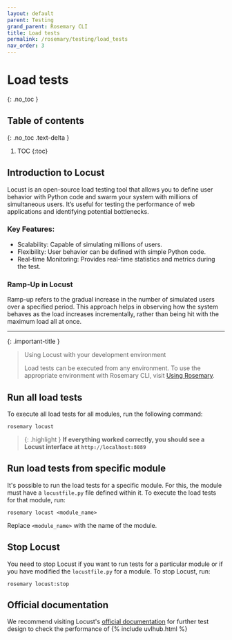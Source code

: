 ```yaml
---
layout: default
parent: Testing
grand_parent: Rosemary CLI
title: Load tests
permalink: /rosemary/testing/load_tests
nav_order: 3
---
```


# Load tests
{: .no_toc }

## Table of contents
{: .no_toc .text-delta }

1. TOC
{:toc}

## Introduction to Locust

Locust is an open-source load testing tool that allows you to define user behavior with Python code and swarm your system with millions of simultaneous users. It’s useful for testing the performance of web applications and identifying potential bottlenecks.

### Key Features:

- Scalability: Capable of simulating millions of users.
- Flexibility: User behavior can be defined with simple Python code.
- Real-time Monitoring: Provides real-time statistics and metrics during the test.

### Ramp-Up in Locust

Ramp-up refers to the gradual increase in the number of simulated users over a specified period. This approach helps in observing how the system behaves as the load increases incrementally, rather than being hit with the maximum load all at once.

---

{: .important-title }
> <i class="fa-solid fa-terminal"></i> Using Locust with your development environment
>
> Load tests can be executed from any environment. To use the appropriate environment with Rosemary CLI, visit [Using Rosemary]({{site.baseurl}}/rosemary/using_rosemary).

## Run all load tests

To execute all load tests for all modules, run the following command:

```
rosemary locust
```

> {: .highlight }
  **If everything worked correctly, you should see a Locust interface at `http://localhost:8089`**

## Run load tests from specific module

It's possible to run the load tests for a specific module. For this, the module must have a `locustfile.py` file defined within it. To execute the load tests for that module, run:

```
rosemary locust <module_name>
```

Replace `<module_name>` with the name of the module.

## Stop Locust

You need to stop Locust if you want to run tests for a particular module or if you have modified the `locustfile.py` for a module. To stop Locust, run:

```
rosemary locust:stop
```


## Official documentation

We recommend visiting Locust's [official documentation](https://docs.locust.io/en/stable/writing-a-locustfile.html) for further test design to check the performance of {% include uvlhub.html %}